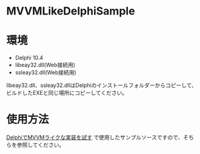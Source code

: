 # MVVMLikeDelphiSample

# 環境

* Delphi 10.4
* libeay32.dll(Web接続用)
* ssleay32.dll(Web接続用)

libeay32.dll、ssleay32.dllはDelphiのインストールフォルダーからコピーして、ビルドしたEXEと同じ場所にコピーしてください。

# 使用方法

[DelphiでMVVMライクな実装を試す](https://www.nakamurakko.com/entry/2020/02/26/093654) で使用したサンプルソースですので、そちらを参照してください。
